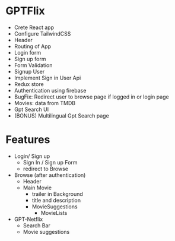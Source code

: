 # GPTFlix

- Crete React app
- Configure TailwindCSS
- Header
- Routing of App
- Login form
- Sign up form
- Form Validation
- Signup User
- Implement Sign in User Api
- Redux store
- Authentication using firebase
- BugFix: Redirect user to browse page if logged in or login page
- Movies: data from TMDB
- Gpt Search UI
- (BONUS) Multilingual Gpt Search page

# Features

- Login/ Sign up
  - Sign In / Sign up Form
  - redirect to Browse
- Browse (after authentication)
  - Header
  - Main Movie
    - trailer in Background
    - title and description
    - MovieSuggestions
      - MovieLists
- GPT-Netflix
  - Search Bar
  - Movie suggestions
